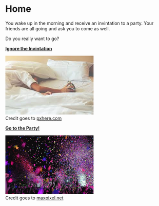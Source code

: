 # Home

You wake up in the morning and receive an invintation to a party. Your friends are all going and ask you to come as well.

Do you really want to go?

**[Ignore the Invintation](no-party-human.md)**

![](../images/lazy.jpeg)   
Credit goes to [pxhere.com](https://pxhere.com/en/photo/1427909)

**[Go to the Party!](party-zombie.md)**

![](../images/party.jpg)      
Credit goes to [maxpixel.net](https://www.maxpixel.net/Club-Music-Event-Concert-Fun-Confetti-Party-2527495)